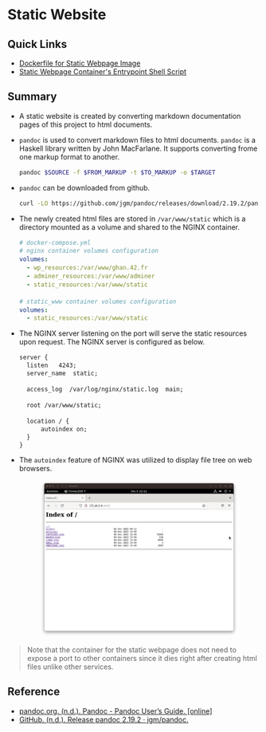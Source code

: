 # Static Website

## Quick Links
- [Dockerfile for Static Webpage Image](../../srcs/services/static_www/Dockerfile)
- [Static Webpage Container's Entrypoint Shell Script](../../srcs/services/static_www/static_entrypoint.sh)

## Summary
- A static website is created by converting markdown documentation pages of this project to html documents.
- `pandoc` is used to convert markdown files to html documents. `pandoc` is a Haskell library written by John MacFarlane. It supports converting frome one markup format to another.
  ```bash
  pandoc $SOURCE -f $FROM_MARKUP -t $TO_MARKUP -o $TARGET
  ```
- `pandoc` can be downloaded from github.
  ```bash
  curl -LO https://github.com/jgm/pandoc/releases/download/2.19.2/pandoc-2.19.2-linux-$TARGETARCH.tar.gz
  ```
- The newly created html files are stored in `/var/www/static` which is a directory mounted as a volume and shared to the NGINX container.
  ```yaml
  # docker-compose.yml
  # nginx container volumes configuration
  volumes:
    - wp_resources:/var/www/ghan.42.fr
    - adminer_resources:/var/www/adminer
    - static_resources:/var/www/static

  # static_www container volumes configuration
  volumes:
    - static_resources:/var/www/static
  ```

- The NGINX server listening on the port will serve the static resources upon request. The NGINX server is configured as below.
  ```
  server {
    listen   4243;
    server_name  static;
    
    access_log  /var/log/nginx/static.log  main;

    root /var/www/static;

    location / {
        autoindex on;
    }
  }

  ```
- The `autoindex` feature of NGINX was utilized to display file tree on web browsers.
  <figure>
      <p align="center">
        <img src="../assets/services/static/autoindex.png" alt="autoindex" style="width: 100%; height: 80%; ">
      </p>
  </figure>

> Note that the container for the static webpage does not need to expose a port to other containers since it dies right after creating html files unlike other services.

## Reference
- [pandoc.org. (n.d.). Pandoc - Pandoc User’s Guide. [online]](https://pandoc.org/MANUAL.html)
- [GitHub. (n.d.). Release pandoc 2.19.2 · jgm/pandoc.](https://github.com/jgm/pandoc/releases/tag/2.19.2)